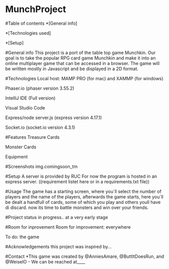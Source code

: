 # MunchProject
#Table of contents
*[General info]

*[Technologies used]

*[Setup]

#General info
This project is a port of the table top game Munchkin.
Our goal is to take the popular RPG card game Munchkin and make it into an online multiplayer game that can be accessed in a browser. 
The game will be written mostly in Javascript and be displayed in a 2D format.

#Technologies
Local host: MAMP PRO (for mac) and XAMMP (for windows)

Phaser.io (phaser version 3.55.2)

IntelliJ IDE (Full version)

Visual Studio Code 

Express/node server.js (express version 4.17.1)

Socket.io (socket.io version 4.3.1)

#Features
Treasure Cards

Monster Cards

Equipment

#Screenshots
img.comingsoon_tm

#Setup
A server is provided by RUC
For now the program is hosted in an express server.
((requirement listet here or in a requirements.txt file))

#Usage
The game has a starting screen, where you´ll select the number of players and the name of the players,
afterwards the game starts, here you´ll be dealt a handfull of cards, some of which you play and others youll have di discard. 
now its time to battle monsters and win over your friends. 

#Project status
in progress.. at a very early stage

#Room for inprovement 
Room for improvement: everywhere

To do: the game

#Acknowledgements
this project was inspired by...

#Contact
*This game was created by @AnniesAmare, @ButtItDoesRun, and @WeiselO - We can be reached at____
